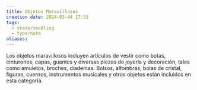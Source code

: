 ```yaml
---
title: Objetos Maravillosos
creation date: 2024-03-04 17:33
tags:
  - state/seedling
  - type/note
aliases:
---
```

Los objetos maravillosos incluyen artículos de vestir como botas, cinturones, capas, guantes y diversas piezas de joyería y decoración, tales como amuletos, broches, diademas. Bolsos, alfombras, bolas de cristal, figuras, cuernos, instrumentos musicales y otros objetos están incluidos en esta categoría.